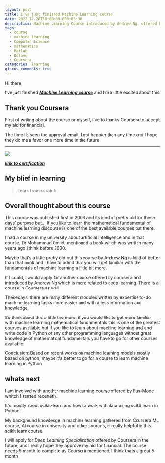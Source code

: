 ```yaml
---
layout: post
title: I’ve just finished Machine Learning course
date: 2022-12-28T18:00:00.000+03:30
description: Machine Learning Course introduced by Andrew Ng, offered by 
tags:
  - course
  - machine learning
  - Computer Science
  - mathematics
  - Matlab
  - Octave
  - Coursera
categories: learning
giscus_comments: true
---
```


Hi there


I’ve just finished [_**Machine Learning course**_](https://www.coursera.org/learn/machine-learning-course/) and I’m a little excited about this


## Thank you Coursera


First of writing about the course or myself, I’ve to thanks Coursera to accept my aid for financial.


The time I’d seen the approval email, I got happier than any time and I hope they do me a favor one more time in the future


---


![](https://lh3.googleusercontent.com/5bDU09x5N0GC02OrC3g4Cio5OL-wBETIew1u9qZpAmCtkvaVYUgdLcYoAWR4XR7Ov_lnMrfEv7EotvLcyFQ48QBWA_2_Xx0vAxXdN9Qu0SqFJScdn3C53TPOKR3Udfa_DgO2INbqdQ=w2400)


[<u>_**link to certification**_</u>](https://coursera.org/verify/BEYRHUN8XPLX)


## My blief in learning


> Learn from scratch


## Overall thought about this course


This course was published first in 2006 and its kind of pretty old for these days’ purpose but… If you like to learn the mathematical fundamental of machine learning discourse is one of the best available courses out there.


I had a course in my university about artificial intelligence and in that course, Dr Mohammad Omiid, mentioned a book which was written many years ago I think before 2000.


Maybe that's a little pretty old but this course by Andrew Ng is kind of better than that book and I have to admit that you will get familiar with the fundamentals of machine learning a little bit more.


If I could, I would apply for another course offered by coursera and introduced by Andrew Ng which is more related to deep learning. There is a course in Coursera as well


Thesedays, there are many different modules written by expertise to-do machine learning tasks more easier and with a less information and knowledge!


So think about this a little the more, if you would like to get more familiar with machine learning mathematical fundamentals this is one of the greatest courses available but if you like to learn about machine learning and and write code in Python or any other programming languages without great knowledge of mathematical fundamentals you have to go for other courses available


Conclusion:
Based on recent works on machine learning models mostly based on python, maybe it's better to go for a course to learn machine learning in Python


## whats next


I am involved with another machine learning course offered by Fun-Mooc whitch I started recenetly.


It's mostly about scikit-learn and how to work with data using scikit learn in Python.


My background knowledge in machine learning gathered from Coursera ML course, AI course in university and other sources, is really helpful in this scikit learn course.


I will apply for _Deep Learning Specialization_ offered by Coursera in the future, and I really hope they approve my aid for financial. The course needs 5 month to complete as Coursera mentioned, I think thats a great 5 month


